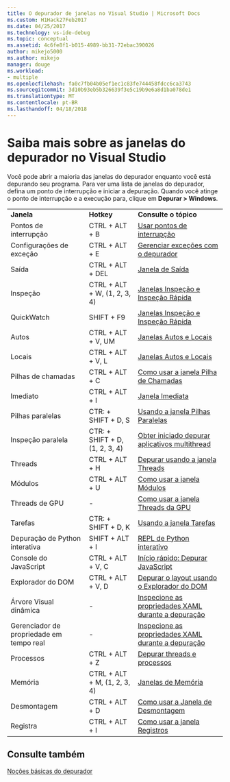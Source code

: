 ```yaml
---
title: O depurador de janelas no Visual Studio | Microsoft Docs
ms.custom: H1Hack27Feb2017
ms.date: 04/25/2017
ms.technology: vs-ide-debug
ms.topic: conceptual
ms.assetid: 4c6fe8f1-b015-4989-bb31-72ebac390026
author: mikejo5000
ms.author: mikejo
manager: douge
ms.workload:
- multiple
ms.openlocfilehash: fa0c7fb04b05ef1ec1c83fe744458fdcc6ca3743
ms.sourcegitcommit: 3d10b93eb5b326639f3e5c19b9e6a8d1ba078de1
ms.translationtype: MT
ms.contentlocale: pt-BR
ms.lasthandoff: 04/18/2018
---
```

# <a name="learn-about-debugger-windows-in-visual-studio"></a>Saiba mais sobre as janelas do depurador no Visual Studio

Você pode abrir a maioria das janelas do depurador enquanto você está depurando seu programa. Para ver uma lista de janelas do depurador, defina um ponto de interrupção e iniciar a depuração. Quando você atinge o ponto de interrupção e a execução para, clique em **Depurar > Windows**.

||||
|-|-|-|
|**Janela**|**Hotkey**|**Consulte o tópico**|
|Pontos de interrupção|CTRL + ALT + B|[Usar pontos de interrupção](../debugger/using-breakpoints.md)|
|Configurações de exceção|CTRL + ALT + E|[Gerenciar exceções com o depurador](../debugger/managing-exceptions-with-the-debugger.md)|
|Saída|CTRL + ALT + DEL|[Janela de Saída](../ide/reference/output-window.md)|
|Inspeção|CTRL + ALT + W, (1, 2, 3, 4)|[Janelas Inspeção e Inspeção Rápida](../debugger/watch-and-quickwatch-windows.md)|
|QuickWatch|SHIFT + F9|[Janelas Inspeção e Inspeção Rápida](../debugger/watch-and-quickwatch-windows.md)|
|Autos|CTRL + ALT + V, UM|[Janelas Autos e Locais](../debugger/autos-and-locals-windows.md)|
|Locais|CTRL + ALT + V, L|[Janelas Autos e Locais](../debugger/autos-and-locals-windows.md)|
|Pilhas de chamadas|CTRL + ALT + C|[Como usar a janela Pilha de Chamadas](../debugger/how-to-use-the-call-stack-window.md)|
|Imediato|CTRL + ALT + I|[Janela Imediata](../ide/reference/immediate-window.md)|
|Pilhas paralelas|CTR: + SHIFT + D, S|[Usando a janela Pilhas Paralelas](../debugger/using-the-parallel-stacks-window.md)|
|Inspeção paralela|CTR: + SHIFT + D, (1, 2, 3, 4)|[Obter iniciado depurar aplicativos multithread](../debugger/get-started-debugging-multithreaded-apps.md)|
|Threads|CTRL + ALT + H|[Depurar usando a janela Threads](../debugger/how-to-use-the-threads-window.md)|
|Módulos|CTRL + ALT + U|[Como usar a janela Módulos](../debugger/how-to-use-the-modules-window.md)|
|Threads de GPU|-|[Como usar a janela Threads da GPU](../debugger/how-to-use-the-gpu-threads-window.md)|
|Tarefas|CTR: + SHIFT + D, K|[Usando a janela Tarefas](../debugger/using-the-tasks-window.md)|
|Depuração de Python interativa|SHIFT + ALT + I|[REPL de Python interativo](../python/python-interactive-repl-in-visual-studio.md)|
|Console do JavaScript|CTRL + ALT + V, C|[Início rápido: Depurar JavaScript](../debugger/quickstart-debug-javascript-using-the-console.md)|
|Explorador do DOM|CTRL + ALT + V, D|[Depurar o layout usando o Explorador do DOM](../debugger/debug-layout-using-dom-explorer.md)|
|Árvore Visual dinâmica|-|[Inspecione as propriedades XAML durante a depuração](../debugger/inspect-xaml-properties-while-debugging.md)|
|Gerenciador de propriedade em tempo real|-|[Inspecione as propriedades XAML durante a depuração](../debugger/inspect-xaml-properties-while-debugging.md)|
|Processos|CTRL + ALT + Z|[Depurar threads e processos](../debugger/debug-threads-and-processes.md)|
|Memória|CTRL + ALT + M, (1, 2, 3, 4)|[Janelas de Memória](../debugger/memory-windows.md)|
|Desmontagem|CTRL + ALT + D|[Como usar a Janela de Desmontagem](../debugger/how-to-use-the-disassembly-window.md)|
|Registra|CTRL + ALT + I|[Como usar a janela Registros](../debugger/how-to-use-the-registers-window.md)|

## <a name="see-also"></a>Consulte também

[Noções básicas do depurador](../debugger/debugger-basics.md)